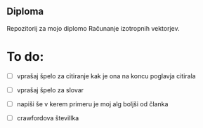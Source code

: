 ﻿## Diploma

Repozitorij za mojo diplomo Računanje izotropnih vektorjev.

# To do:
- [ ] vprašaj špelo za citiranje kak je ona na koncu poglavja citirala
- [ ] vprašaj špelo za slovar
- [ ] napiši še v kerem primeru je moj alg boljši od članka
- [ ] crawfordova števillka

